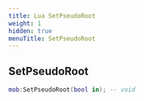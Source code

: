```yaml
---
title: Lua SetPseudoRoot
weight: 1
hidden: true
menuTitle: SetPseudoRoot
---
```

## SetPseudoRoot
```lua
mob:SetPseudoRoot(bool in); -- void
```